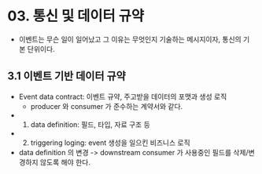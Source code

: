 # 03. 통신 및 데이터 규약
- 이벤트는 무슨 일이 일어났고 그 이유는 무엇인지 기술하는 메시지이자, 통신의 기본 단위이다.

## 3.1 이벤트 기반 데이터 규약
- Event data contract: 이벤트 규약, 주고받을 데이터의 포맷과 생성 로직
  - producer 와 consumer 가 준수하는 계약서와 같다.
- 1. data definition: 필드, 타입, 자료 구조 등
- 2. triggering loging: event 생성을 일으킨 비즈니스 로직
- data definition 의 변경 -> downstream consumer 가 사용중인 필드를 삭제/변경하지 않도록 해야 한다.
